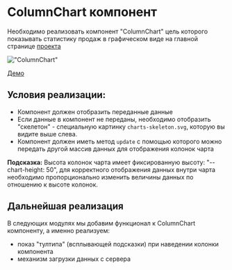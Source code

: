 # ColumnChart компонент

Необходимо реализовать компонент "ColumnChart" цель которого показывать статистику продаж
в графическом виде на главной странице [проекта](https://course-js.javascript.ru/) 

!["ColumnChart"](column-chart.png)

[Демо](https://column-chart-skeleton.glitch.me/)

## Условия реализации:

* Компонент должен отобразить переданные данные
* Если данные в компонент не переданы, необходимо отобразить "скелетон" - специальную картинку `charts-skeleton.svg`, 
которую вы видите выше слева.
* Компонент должен иметь метод `update` с помощью которого можно передать другой массив данных для отображения колонок чарта

**Подсказка:**
Высота колонок чарта имеет фиксированную высоту: "--chart-height: 50", для корректного отображения данных
внутри чарта необходимо пропорционально изменить величины данных по отношению к высоте колонок.   

## Дальнейшая реализация 

В следующих модулях мы добавим функционал к ColumnChart компоненту, а именно реализуем:
* показ "тултипа" (всплывающей подсказки) при наведении колонки компонента
* механизм загрузки данных с сервера
